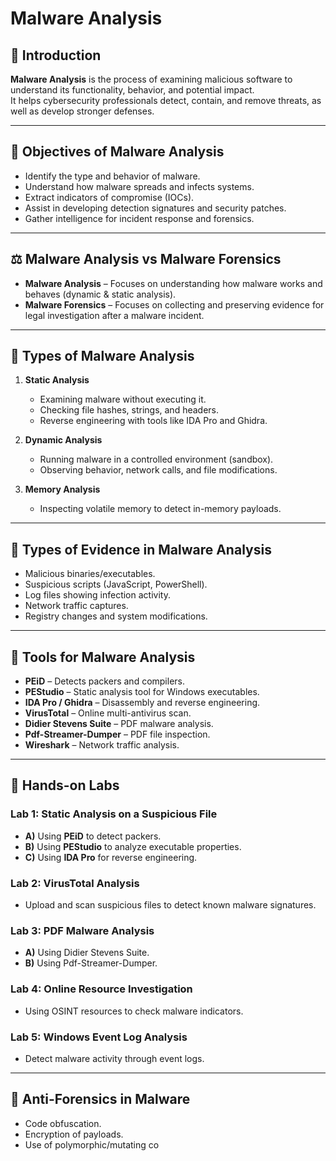 # Malware Analysis

## 📌 Introduction
**Malware Analysis** is the process of examining malicious software to understand its functionality, behavior, and potential impact.  
It helps cybersecurity professionals detect, contain, and remove threats, as well as develop stronger defenses.

---

## 🎯 Objectives of Malware Analysis
- Identify the type and behavior of malware.
- Understand how malware spreads and infects systems.
- Extract indicators of compromise (IOCs).
- Assist in developing detection signatures and security patches.
- Gather intelligence for incident response and forensics.

---

## ⚖️ Malware Analysis vs Malware Forensics
- **Malware Analysis** – Focuses on understanding how malware works and behaves (dynamic & static analysis).
- **Malware Forensics** – Focuses on collecting and preserving evidence for legal investigation after a malware incident.

---

## 🧪 Types of Malware Analysis
1. **Static Analysis**
   - Examining malware without executing it.
   - Checking file hashes, strings, and headers.
   - Reverse engineering with tools like IDA Pro and Ghidra.

2. **Dynamic Analysis**
   - Running malware in a controlled environment (sandbox).
   - Observing behavior, network calls, and file modifications.

3. **Memory Analysis**
   - Inspecting volatile memory to detect in-memory payloads.

---

## 📂 Types of Evidence in Malware Analysis
- Malicious binaries/executables.
- Suspicious scripts (JavaScript, PowerShell).
- Log files showing infection activity.
- Network traffic captures.
- Registry changes and system modifications.

---

## 🧰 Tools for Malware Analysis
- **PEiD** – Detects packers and compilers.
- **PEStudio** – Static analysis tool for Windows executables.
- **IDA Pro / Ghidra** – Disassembly and reverse engineering.
- **VirusTotal** – Online multi-antivirus scan.
- **Didier Stevens Suite** – PDF malware analysis.
- **Pdf-Streamer-Dumper** – PDF file inspection.
- **Wireshark** – Network traffic analysis.

---

## 🧪 Hands-on Labs
### **Lab 1: Static Analysis on a Suspicious File**
- **A)** Using **PEiD** to detect packers.
- **B)** Using **PEStudio** to analyze executable properties.
- **C)** Using **IDA Pro** for reverse engineering.

### **Lab 2: VirusTotal Analysis**
- Upload and scan suspicious files to detect known malware signatures.

### **Lab 3: PDF Malware Analysis**
- **A)** Using Didier Stevens Suite.
- **B)** Using Pdf-Streamer-Dumper.

### **Lab 4: Online Resource Investigation**
- Using OSINT resources to check malware indicators.

### **Lab 5: Windows Event Log Analysis**
- Detect malware activity through event logs.

---

## 🚫 Anti-Forensics in Malware
- Code obfuscation.
- Encryption of payloads.
- Use of polymorphic/mutating co
